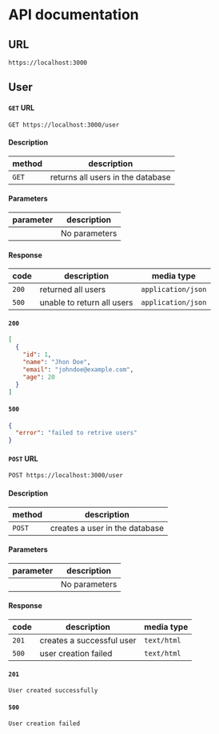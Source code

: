 # API documentation

## URL

```env
https://localhost:3000
```

## User

#### `GET` URL

```http
GET https://localhost:3000/user
```

#### Description

| method | description                       |
| ------ | --------------------------------- |
| `GET`  | returns all users in the database |

#### Parameters

| parameter | description   |
| --------- | ------------- |
|           | No parameters |

#### Response

| code  | description                | media type         |
| ----- | -------------------------- | ------------------ |
| `200` | returned all users         | `application/json` |
| `500` | unable to return all users | `application/json` |

#### `200`

```json
[
  {
    "id": 1,
    "name": "Jhon Doe",
    "email": "johndoe@example.com",
    "age": 20
  }
]
```

#### `500`

```json
{
  "error": "failed to retrive users"
}
```

#### `POST` URL

```http
POST https://localhost:3000/user
```

#### Description

| method | description                    |
| ------ | ------------------------------ |
| `POST` | creates a user in the database |

#### Parameters

| parameter | description   |
| --------- | ------------- |
|           | No parameters |

#### Response

| code  | description               | media type  |
| ----- | ------------------------- | ----------- |
| `201` | creates a successful user | `text/html` |
| `500` | user creation failed      | `text/html` |

#### `201`

```text
User created successfully
```

#### `500`

```text
User creation failed
```

